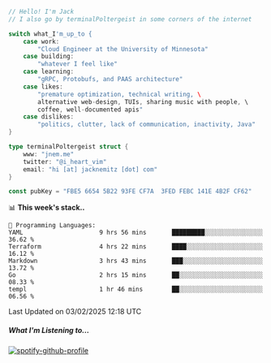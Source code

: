 ```go
// Hello! I'm Jack
// I also go by terminalPoltergeist in some corners of the internet

switch what_I'm_up_to {
    case work:
        "Cloud Engineer at the University of Minnesota"
    case building:
        "whatever I feel like"
    case learning:
        "gRPC, Protobufs, and PAAS architecture"
    case likes:
        "premature optimization, technical writing, \
        alternative web-design, TUIs, sharing music with people, \
        coffee, well-documented apis"
    case dislikes:
        "politics, clutter, lack of communication, inactivity, Java"
}

type terminalPoltergeist struct {
    www: "jnem.me"
    twitter: "@i_heart_vim"
    email: "hi [at] jacknemitz [dot] com"
}

const pubKey = "FBE5 6654 5B22 93FE CF7A  3FED FEBC 141E 4B2F CF62"
```

<!--START_SECTION:waka-->
📊 **This week's stack..** 

```text
💬 Programming Languages: 
YAML                     9 hrs 56 mins       █████████░░░░░░░░░░░░░░░░   36.62 % 
Terraform                4 hrs 22 mins       ████░░░░░░░░░░░░░░░░░░░░░   16.12 % 
Markdown                 3 hrs 43 mins       ███░░░░░░░░░░░░░░░░░░░░░░   13.72 % 
Go                       2 hrs 15 mins       ██░░░░░░░░░░░░░░░░░░░░░░░   08.33 % 
templ                    1 hr 46 mins        ██░░░░░░░░░░░░░░░░░░░░░░░   06.56 % 
```


 Last Updated on 03/02/2025 12:18 UTC
<!--END_SECTION:waka-->

##### What I'm Listening to...

[![spotify-github-profile](https://jnem.me/listening-item?maxAge=2592000)](https://jnem.me/listening)

